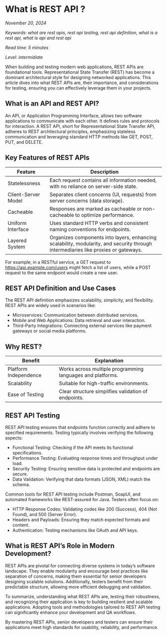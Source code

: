 # What is REST API ?

_November 20, 2024_

_Keywords: what are rest apis, rest api testing, rest api definition, what is a rest api, what is api and rest api_

_Read time: 5 minutes_

_Level: intermidiate_

When building and testing modern web applications, REST APIs are foundational tools. Representational State Transfer (REST) has become a dominant architectural style for designing networked applications. This article dives into what REST APIs are, their importance, and considerations for testing, ensuring you can effectively leverage them in your projects.

## What is an API and REST API?

An API, or Application Programming Interface, allows two software applications to communicate with each other. It defines rules and protocols for interaction. A REST API, short for Representational State Transfer API, adheres to REST architectural principles, emphasizing stateless communication and leveraging standard HTTP methods like GET, POST, PUT, and DELETE.

## Key Features of REST APIs

| Feature               | Description |
| --------              | -------     |
| Statelessness         | Each request contains all information needed, with no reliance on server-side state. |
| Client-Server Model   | Separates client concerns (UI, requests) from server concerns (data storage). |
| Cacheable             | Responses are marked as cacheable or non-cacheable to optimize performance. |
| Uniform Interface     | Uses standard HTTP verbs and consistent naming conventions for endpoints. |
| Layered System        | Organizes components into layers, enhancing scalability, modularity, and security through intermediaries like proxies or gateways. |

For example, in a RESTful service, a GET request to https://api.example.com/users might fetch a list of users, while a POST request to the same endpoint would create a new user.

## REST API Definition and Use Cases

The REST API definition emphasizes scalability, simplicity, and flexibility. REST APIs are widely used in scenarios like:

- Microservices: Communication between distributed services.
- Mobile and Web Applications: Data retrieval and user interaction.
- Third-Party Integrations: Connecting external services like payment gateways or social media platforms.

## Why REST?
| Benefit               | Explanation |
| --------              | -------     |
| Platform Independence         | Works across multiple programming languages and platforms. |
| Scalability   | Suitable for high-traffic environments. |
| Ease of Testing             | Clear structure simplifies validation of endpoints. |

## REST API Testing
REST API testing ensures that endpoints function correctly and adhere to specified requirements. Testing typically involves verifying the following aspects:

- Functional Testing: Checking if the API meets its functional specifications.
- Performance Testing: Evaluating response times and throughput under load.
- Security Testing: Ensuring sensitive data is protected and endpoints are secure.
- Data Validation: Verifying that data formats (JSON, XML) match the schema.

Common tools for REST API testing include Postman, SoapUI, and automated frameworks like REST-assured for Java. Testers often focus on:

- HTTP Response Codes: Validating codes like 200 (Success), 404 (Not Found), and 500 (Server Error).
- Headers and Payloads: Ensuring they match expected formats and content.
- Authentication: Testing mechanisms like OAuth and API keys.

## What is REST API’s Role in Modern Development?
REST APIs are pivotal for connecting diverse systems in today’s software landscape. They enable modularity and encourage best practices like separation of concerns, making them essential for senior developers designing scalable solutions. Additionally, testers benefit from their predictable structure, allowing more efficient debugging and validation.

To summarize, understanding what REST APIs are, testing their robustness, and recognizing their application is key to building resilient and scalable applications. Adopting tools and methodologies tailored to REST API testing can significantly enhance your development and QA workflows.

By mastering REST APIs, senior developers and testers can ensure their applications meet high standards for usability, reliability, and performance.